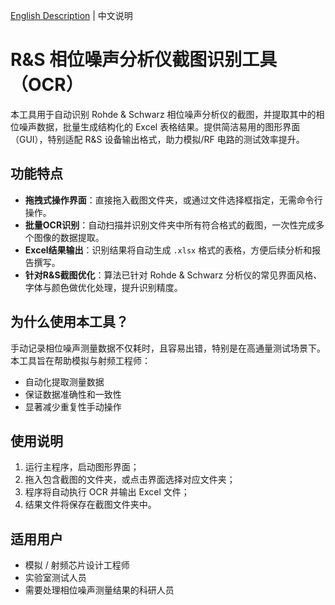 [English Description](./README.md) | 中文说明

# R&S 相位噪声分析仪截图识别工具（OCR）

本工具用于自动识别 Rohde & Schwarz 相位噪声分析仪的截图，并提取其中的相位噪声数据，批量生成结构化的 Excel 表格结果。提供简洁易用的图形界面（GUI），特别适配 R&S 设备输出格式，助力模拟/RF 电路的测试效率提升。

## 功能特点

- **拖拽式操作界面**：直接拖入截图文件夹，或通过文件选择框指定，无需命令行操作。
- **批量OCR识别**：自动扫描并识别文件夹中所有符合格式的截图，一次性完成多个图像的数据提取。
- **Excel结果输出**：识别结果将自动生成 `.xlsx` 格式的表格，方便后续分析和报告撰写。
- **针对R&S截图优化**：算法已针对 Rohde & Schwarz 分析仪的常见界面风格、字体与颜色做优化处理，提升识别精度。

## 为什么使用本工具？

手动记录相位噪声测量数据不仅耗时，且容易出错，特别是在高通量测试场景下。本工具旨在帮助模拟与射频工程师：

- 自动化提取测量数据
- 保证数据准确性和一致性
- 显著减少重复性手动操作

## 使用说明

1. 运行主程序，启动图形界面；
2. 拖入包含截图的文件夹，或点击界面选择对应文件夹；
3. 程序将自动执行 OCR 并输出 Excel 文件；
4. 结果文件将保存在截图文件夹中。

## 适用用户

- 模拟 / 射频芯片设计工程师
- 实验室测试人员
- 需要处理相位噪声测量结果的科研人员
